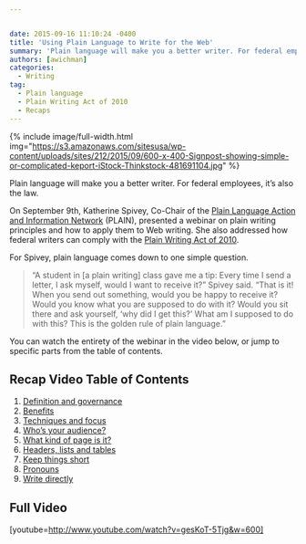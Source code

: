 ```yaml
---


date: 2015-09-16 11:10:24 -0400
title: 'Using Plain Language to Write for the Web'
summary: 'Plain language will make you a better writer. For federal employees, it&amp;#8217;s also the law. On September 9th, Katherine Spivey, Co-Chair of the Plain Language Action and Information Network (PLAIN), presented a webinar on plain writing principles and how to apply them to Web writing. She also addressed how federal writers can comply with the'
authors: [awichman]
categories:
  - Writing
tag:
  - Plain language
  - Plain Writing Act of 2010
  - Recaps
---
```



{% include image/full-width.html img="https://s3.amazonaws.com/sitesusa/wp-content/uploads/sites/212/2015/09/600-x-400-Signpost-showing-simple-or-complicated-keport-iStock-Thinkstock-481691104.jpg" %} 

Plain language will make you a better writer. For federal employees, it&#8217;s also the law.

On September 9th, Katherine Spivey, Co-Chair of the [Plain Language Action and Information Network](http://www.plainlanguage.gov/) (PLAIN), presented a webinar on plain writing principles and how to apply them to Web writing. She also addressed how federal writers can comply with the [Plain Writing Act of 2010](http://www.plainlanguage.gov/plLaw/).

For Spivey, plain language comes down to one simple question.

> &#8220;A student in [a plain writing] class gave me a tip: Every time I send a letter, I ask myself, would I want to receive it?&#8221; Spivey said. &#8220;That is it! When you send out something, would you be happy to receive it? Would you know what you are supposed to do with it? Would you sit there and ask yourself, &#8216;why did I get this?&#8217; What am I supposed to do with this? This is the golden rule of plain language.&#8221;

You can watch the entirety of the webinar in the video below, or jump to specific parts from the table of contents.

## Recap Video Table of Contents

  1. [Definition and governance](https://www.youtube.com/watch?v=gesKoT-5Tjg#t=53s)
  2. [Benefits](https://www.youtube.com/watch?v=gesKoT-5Tjg#t=6m48s)
  3. [Techniques and focus](https://www.youtube.com/watch?v=gesKoT-5Tjg#t=9m17s)
  4. [Who’s  your audience?](https://www.youtube.com/watch?v=gesKoT-5Tjg#t=14m50s)
  5. [What kind of page is it?](https://www.youtube.com/watch?v=gesKoT-5Tjg#t=19m47s)
  6. [Headers, lists and tables](https://www.youtube.com/watch?v=gesKoT-5Tjg#t=26m07s)
  7. [Keep things short](https://www.youtube.com/watch?v=gesKoT-5Tjg#t=29m07s)
  8. [Pronouns](https://www.youtube.com/watch?v=gesKoT-5Tjg#t=31m56s)
  9. [Write directly](https://www.youtube.com/watch?v=gesKoT-5Tjg#t=34m04s)

## Full Video

[youtube=http://www.youtube.com/watch?v=gesKoT-5Tjg&w=600]